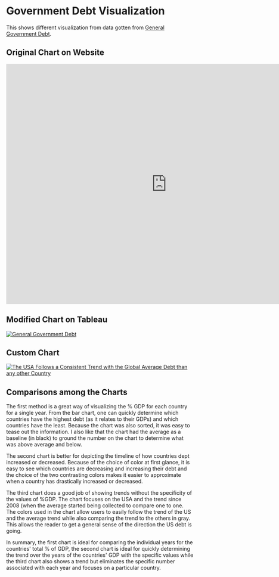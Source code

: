# Government Debt Visualization

This shows different visualization from data gotten from [General Government Debt](https://data.oecd.org/chart/7ki8).

## Original Chart on Website
<iframe src="https://data.oecd.org/chart/7ki6" width="860" height="645" style="border: 0" mozallowfullscreen="true" webkitallowfullscreen="true" allowfullscreen="true"><a href="https://data.oecd.org/chart/7ki6" target="_blank">OECD Chart: General government debt, Total, % of GDP, Annual, 2022</a></iframe>

## Modified Chart on Tableau
<div class='tableauPlaceholder' id='viz1706386227289' style='position: relative'><noscript><a href='#'><img alt='General Government  Debt ' src='https:&#47;&#47;public.tableau.com&#47;static&#47;images&#47;Go&#47;GovernmentDebt_17063860520560&#47;Sheet1&#47;1_rss.png' style='border: none' /></a></noscript><object class='tableauViz'  style='display:none;'><param name='host_url' value='https%3A%2F%2Fpublic.tableau.com%2F' /> <param name='embed_code_version' value='3' /> <param name='site_root' value='' /><param name='name' value='GovernmentDebt_17063860520560&#47;Sheet1' /><param name='tabs' value='no' /><param name='toolbar' value='yes' /><param name='static_image' value='https:&#47;&#47;public.tableau.com&#47;static&#47;images&#47;Go&#47;GovernmentDebt_17063860520560&#47;Sheet1&#47;1.png' /> <param name='animate_transition' value='yes' /><param name='display_static_image' value='yes' /><param name='display_spinner' value='yes' /><param name='display_overlay' value='yes' /><param name='display_count' value='yes' /><param name='language' value='en-US' /><param name='filter' value='publish=yes' /></object></div>
  <script type='text/javascript'>                    
  var divElement = document.getElementById('viz1706386227289');
  var vizElement = divElement.getElementsByTagName('object')[0];
  vizElement.style.width='100%';vizElement.style.height=(divElement.offsetWidth*0.75)+'px';
  var scriptElement = document.createElement('script');
  scriptElement.src = 'https://public.tableau.com/javascripts/api/viz_v1.js';
  vizElement.parentNode.insertBefore(scriptElement, vizElement);
</script>

## Custom Chart
<div class='tableauPlaceholder' id='viz1706393722963' style='position: relative'><noscript><a href='#'><img alt='The USA  Follows a Consistent Trend with the Global Average Debt than any other Country ' src='https:&#47;&#47;public.tableau.com&#47;static&#47;images&#47;US&#47;USGovernmentDebt&#47;USATrend&#47;1_rss.png' style='border: none' /></a></noscript><object class='tableauViz'  style='display:none;'><param name='host_url' value='https%3A%2F%2Fpublic.tableau.com%2F' /> <param name='embed_code_version' value='3' /> <param name='site_root' value='' /><param name='name' value='USGovernmentDebt&#47;USATrend' /><param name='tabs' value='no' /><param name='toolbar' value='yes' /><param name='static_image' value='https:&#47;&#47;public.tableau.com&#47;static&#47;images&#47;US&#47;USGovernmentDebt&#47;USATrend&#47;1.png' /> <param name='animate_transition' value='yes' /><param name='display_static_image' value='yes' /><param name='display_spinner' value='yes' /><param name='display_overlay' value='yes' /><param name='display_count' value='yes' /><param name='language' value='en-US' /><param name='filter' value='publish=yes' /></object></div>                
<script type='text/javascript'>                    
  var divElement = document.getElementById('viz1706393722963');                    
  var vizElement = divElement.getElementsByTagName('object')[0];                    
  vizElement.style.width='100%';vizElement.style.height=(divElement.offsetWidth*0.75)+'px';                    
  var scriptElement = document.createElement('script');                    
  scriptElement.src = 'https://public.tableau.com/javascripts/api/viz_v1.js';                    vizElement.parentNode.insertBefore(scriptElement, vizElement);
</script>

## Comparisons among the Charts

The first method is a great way of visualizing the % GDP for each country for a single year. From the bar chart, one can quickly determine which countries have the highest debt (as it relates to their GDPs) and which countries have the least. Because the chart was also sorted, it was easy to tease out the information. I also like that the chart had the average as a baseline (in black) to ground the number on the chart to determine what was above average and below.

The second chart is better for depicting the timeline of how countries dept increased or decreased. Because of the choice of color at first glance, it is easy to see which countries are decreasing and increasing their debt and the choice of the two contrasting colors makes it easier to approximate when a country has drastically increased or decreased.

The third chart does a good job of showing trends without the specificity of the values of %GDP. The chart focuses on the USA and the trend since 2008 (when the average started being collected to compare one to one. The colors used in the chart allow users to easily follow the trend of the US and the average trend while also comparing the trend to the others in gray. This allows the reader to get a general sense of the direction the US debt is going. 

In summary, the first chart is ideal for comparing the individual years for the countries' total % of GDP, the second chart is ideal for quickly determining the trend over the years of the countries' GDP with the specific values while the third chart also shows a trend but eliminates the specific number associated with each year and focuses on a particular country. 
